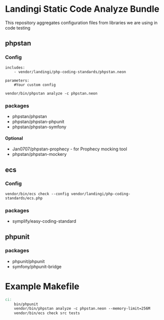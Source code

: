 # Landingi Static Code Analyze Bundle

This repository aggregates configuration files from libraries we are using in code testing

## phpstan

### Config
```neon
includes:
	- vendor/landingi/php-coding-standards/phpstan.neon

parameters:
    #Your custom config
```

`vendor/bin/phpstan analyze -c phpstan.neon`

### packages
* phpstan/phpstan
* phpstan/phpstan-phpunit
* phpstan/phpstan-symfony

#### Optional
* Jan0707/phpstan-prophecy - for Prophecy mocking tool
* phpstan/phpstan-mockery

## ecs

### Config

`vendor/bin/ecs check --config vendor/landingi/php-coding-standards/ecs.php`

### packages
* symplify/easy-coding-standard

## phpunit

### packages
* phpunit/phpunit
* symfony/phpunit-bridge

# Example Makefile

```makefile
ci:
	bin/phpunit
	vendor/bin/phpstan analyze -c phpstan.neon --memory-limit=256M
	vendor/bin/ecs check src tests
```
